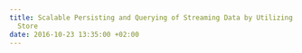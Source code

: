 ```yaml
---
title: Scalable Persisting and Querying of Streaming Data by Utilizing a NoSQL Data
  Store
date: 2016-10-23 13:35:00 +02:00
---
```


